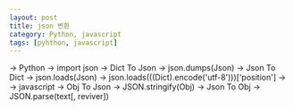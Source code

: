 ```yaml
---
layout: post
title: json 변환
category: Python, javascript
tags: [pyhthon, javascript]
---
```

-> Python
-> import json
-> Dict To Json
-> json.dumps(Json)
-> Json To Dict
-> json.loads(Json)
-> json.loads(((Dict).encode('utf-8')))['position']
->
-> javascript
-> Obj To Json
-> JSON.stringify(Obj)
-> Json To Obj
-> JSON.parse(text[, reviver])
